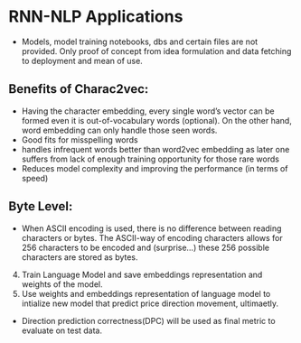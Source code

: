 # RNN-NLP Applications
- Models, model training notebooks, dbs and certain files are not provided. Only proof of concept from idea formulation and data fetching to deployment and mean of use.

## Benefits of Charac2vec:
- Having the character embedding, every single word’s vector can be formed even it is out-of-vocabulary words (optional). On the other hand, word embedding can only handle those seen words.
- Good fits for misspelling words
- handles infrequent words better than word2vec embedding as later one suffers from lack of enough training opportunity for those rare words
- Reduces model complexity and improving the performance (in terms of speed)

## Byte Level:
- When ASCII encoding is used, there is no difference between reading characters or bytes. The ASCII-way of encoding characters allows for 256 characters to be encoded and (surprise…) these 256 possible characters are stored as bytes.
4. Train Language Model and save embeddings representation and weights of the model.
5. Use weights and embeddings representation of language model to intialize new model that predict price direction movement, ultimaetly.
- Direction prediction correctness(DPC) will be used as final metric to evaluate on test data.
